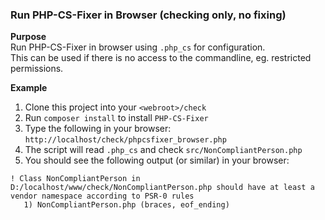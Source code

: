 ### Run PHP-CS-Fixer in Browser (checking only, no fixing)

**Purpose**<br />
Run PHP-CS-Fixer in browser using `.php_cs` for configuration.<br />
This can be used if there is no access to the commandline, eg. restricted permissions.

**Example**<br />

1. Clone this project into your `<webroot>/check`
2. Run `composer install` to install `PHP-CS-Fixer`
3. Type the following in your browser: `http://localhost/check/phpcsfixer_browser.php`
4. The script will read `.php_cs` and check `src/NonCompliantPerson.php`
5. You should see the following output (or similar) in your browser:

```
! Class NonCompliantPerson in D:/localhost/www/check/NonCompliantPerson.php should have at least a vendor namespace according to PSR-0 rules
   1) NonCompliantPerson.php (braces, eof_ending)
```
